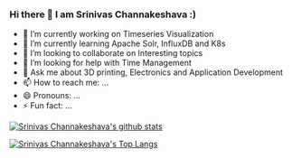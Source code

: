 ### Hi there 👋 I am Srinivas Channakeshava :)

- 🔭 I’m currently working on Timeseries Visualization
- 🌱 I’m currently learning Apache Solr, InfluxDB and K8s
- 👯 I’m looking to collaborate on Interesting topics
- 🤔 I’m looking for help with Time Management
- 💬 Ask me about 3D printing, Electronics and Application Development
- 📫 How to reach me: ...
- 😄 Pronouns: ...
- ⚡ Fun fact: ...

[![Srinivas Channakeshava's github stats](https://github-readme-stats.vercel.app/api?username=srinivaschannakeshava&count_private=true&show_icons=true)](https://github.com/srinivaschannakeshava/github-readme-stats)

[![Srinivas Channakeshava's Top Langs](https://github-readme-stats.vercel.app/api/top-langs/?username=srinivaschannakeshava&layout=compact)](https://github.com/srinivaschannakeshava/github-readme-stats)


